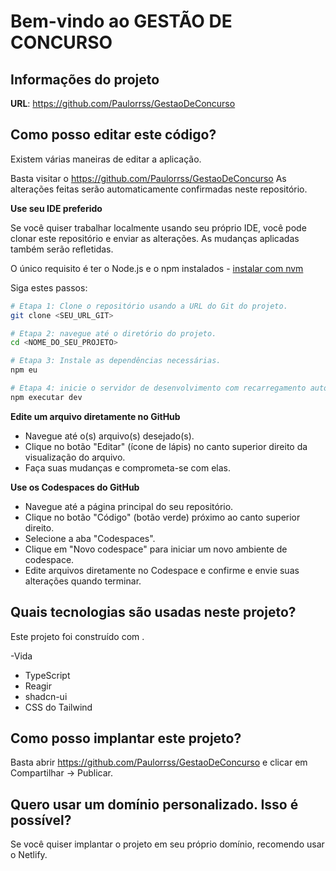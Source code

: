 # Bem-vindo ao GESTÃO DE CONCURSO

## Informações do projeto

**URL**: https://github.com/Paulorrss/GestaoDeConcurso

## Como posso editar este código?

Existem várias maneiras de editar a aplicação.

Basta visitar o https://github.com/Paulorrss/GestaoDeConcurso
As alterações feitas serão automaticamente confirmadas neste repositório.

**Use seu IDE preferido**

Se você quiser trabalhar localmente usando seu próprio IDE, você pode clonar este repositório e enviar as alterações. As mudanças aplicadas também serão refletidas.

O único requisito é ter o Node.js e o npm instalados - [instalar com nvm](https://github.com/nvm-sh/nvm#installing-and-updating)

Siga estes passos:

```sh
# Etapa 1: Clone o repositório usando a URL do Git do projeto.
git clone <SEU_URL_GIT>

# Etapa 2: navegue até o diretório do projeto.
cd <NOME_DO_SEU_PROJETO>

# Etapa 3: Instale as dependências necessárias.
npm eu

# Etapa 4: inicie o servidor de desenvolvimento com recarregamento automático e uma visualização instantânea.
npm executar dev
```

**Edite um arquivo diretamente no GitHub**

- Navegue até o(s) arquivo(s) desejado(s).
- Clique no botão "Editar" (ícone de lápis) no canto superior direito da visualização do arquivo.
- Faça suas mudanças e comprometa-se com elas.

**Use os Codespaces do GitHub**

- Navegue até a página principal do seu repositório.
- Clique no botão "Código" (botão verde) próximo ao canto superior direito.
- Selecione a aba "Codespaces".
- Clique em "Novo codespace" para iniciar um novo ambiente de codespace.
- Edite arquivos diretamente no Codespace e confirme e envie suas alterações quando terminar.

## Quais tecnologias são usadas neste projeto?

Este projeto foi construído com .

-Vida
- TypeScript
- Reagir
- shadcn-ui
- CSS do Tailwind

## Como posso implantar este projeto?

Basta abrir https://github.com/Paulorrss/GestaoDeConcurso e clicar em Compartilhar -> Publicar.

## Quero usar um domínio personalizado. Isso é possível?

Se você quiser implantar o projeto em seu próprio domínio, recomendo usar o Netlify.
